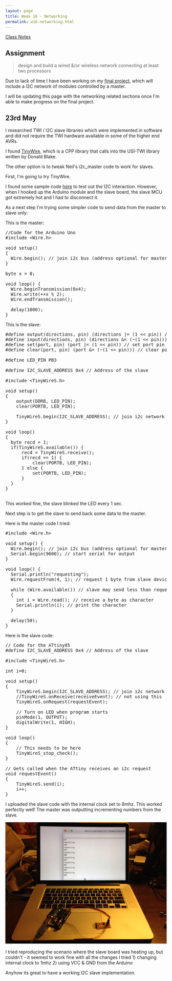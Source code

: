 ```yaml
---
layout: page
title: Week 16 - Networking
permalink: w16-networking.html
---
```


[Class Notes](http://academy.cba.mit.edu/classes/networking_communications/index.html)   

## Assignment

>  design and build a wired &/or wireless network connecting at least two processors

Due to lack of time I have been working on my [final project](w20-final.html), which will include a I2C network of 
    modules controlled by a master. 

I will be updating this page with the networking related sections once I'm able to make progress on the final project. 


## 23rd May

I researched TWI / I2C slave libraries which were implemented in software and did not require the TWI hardware available in some of
    the higher end AVRs. 
    
I found [TinyWire](https://github.com/rambo/TinyWire), which is a CPP library that calls into the USI-TWI library written by Donald Blake. 

The other option is to tweak Neil's i2c_master code to work for slaves. 

First, I'm going to try TinyWire. 

I found some sample code [here](https://thewanderingengineer.com/2014/02/17/attiny-i2c-slave/) to test out the I2C interaction. However, 
    when I hooked up the Arduino module and the slave board, the slave MCU got extremely hot and I had to disconnect it. 
     
As a next step I'm trying some simpler code to send data from the master to slave only: 

This is the master:

<pre>
//Code for the Arduino Uno
#include &lt;Wire.h&gt;
 
void setup()
{
  Wire.begin(); // join i2c bus (address optional for master)
}
 
byte x = 0;

void loop() {
  Wire.beginTransmission(0x4);
  Wire.write(++x % 2);        
  Wire.endTransmission();    

  delay(1000);
}
</pre>

This is the slave:

<pre>
#define output(directions, pin) (directions |= (1 << pin)) // set port direction for output
#define input(directions, pin) (directions &= (~(1 << pin))) // set port direction for input
#define set(port, pin) (port |= (1 << pin)) // set port pin
#define clear(port, pin) (port &= (~(1 << pin))) // clear port pin

#define LED_PIN PB3

#define I2C_SLAVE_ADDRESS 0x4 // Address of the slave
 
#include &lt;TinyWireS.h&gt;
 
void setup()
{
    output(DDRB, LED_PIN);
    clear(PORTB, LED_PIN);
    
    TinyWireS.begin(I2C_SLAVE_ADDRESS); // join i2c network
}
 
void loop()
{
  byte recd = 1;
  if(TinyWireS.available()) {
      recd = TinyWireS.receive();
      if(recd == 1) {
          clear(PORTB, LED_PIN);
      } else {
          set(PORTB, LED_PIN);
      }
  }
}

</pre>

This worked fine, the slave blinked the LED every 1 sec.

Next step is to get the slave to send back some data to the master. 

Here is the master code I tried:

<pre>
#include &lt;Wire.h&gt;

void setup() {
  Wire.begin(); // join i2c bus (address optional for master)
  Serial.begin(9600); // start serial for output
}

void loop() {
  Serial.println("requesting");
  Wire.requestFrom(4, 1); // request 1 byte from slave device address 4

  while (Wire.available()) // slave may send less than requested
  {
    int i = Wire.read(); // receive a byte as character
    Serial.println(i); // print the character
  }

  delay(50);
}
</pre>

Here is the slave code:

<pre>
// Code for the ATtiny85
#define I2C_SLAVE_ADDRESS 0x4 // Address of the slave

#include &lt;TinyWireS.h&gt;

int i=0;

void setup()
{
    TinyWireS.begin(I2C_SLAVE_ADDRESS); // join i2c network
    //TinyWireS.onReceive(receiveEvent); // not using this
    TinyWireS.onRequest(requestEvent);
    
    // Turn on LED when program starts
    pinMode(1, OUTPUT);
    digitalWrite(1, HIGH);
}

void loop()
{
    // This needs to be here
    TinyWireS_stop_check();
}

// Gets called when the ATtiny receives an i2c request
void requestEvent()
{
    TinyWireS.send(i);
    i++;
}
</pre>

I uploaded the slave code with the internal clock set to 8mhz. This worked perfectly well! The master was outputting incrementing
    numbers from the slave. 
    
<img src="images/w16-i2c-slave-response.jpg"/>

I tried reproducing the scenario where the slave board was heating up, but couldn't - it seemed to work fine with all the changes I tried 
    1) changing internal clock to 1mhz 2) using VCC & GND from the Arduino 
    
Anyhow its great to have a working I2C slave implementation.
 
